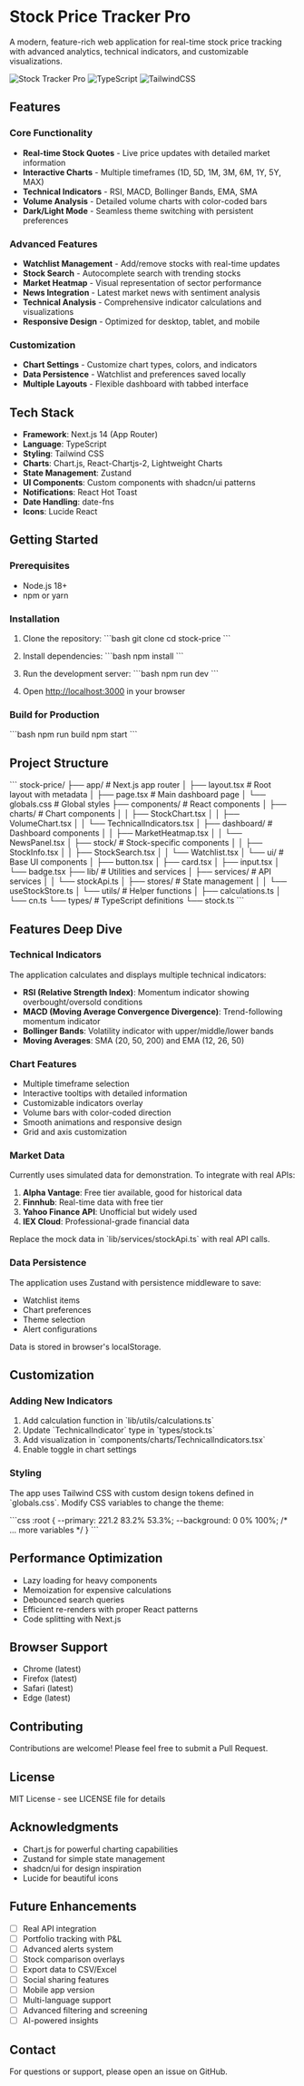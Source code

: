# Stock Price Tracker Pro

A modern, feature-rich web application for real-time stock price tracking with advanced analytics, technical indicators, and customizable visualizations.

![Stock Tracker Pro](https://img.shields.io/badge/Next.js-14-black) ![TypeScript](https://img.shields.io/badge/TypeScript-5-blue) ![TailwindCSS](https://img.shields.io/badge/TailwindCSS-3-38bdf8)

## Features

### Core Functionality
- **Real-time Stock Quotes** - Live price updates with detailed market information
- **Interactive Charts** - Multiple timeframes (1D, 5D, 1M, 3M, 6M, 1Y, 5Y, MAX)
- **Technical Indicators** - RSI, MACD, Bollinger Bands, EMA, SMA
- **Volume Analysis** - Detailed volume charts with color-coded bars
- **Dark/Light Mode** - Seamless theme switching with persistent preferences

### Advanced Features
- **Watchlist Management** - Add/remove stocks with real-time updates
- **Stock Search** - Autocomplete search with trending stocks
- **Market Heatmap** - Visual representation of sector performance
- **News Integration** - Latest market news with sentiment analysis
- **Technical Analysis** - Comprehensive indicator calculations and visualizations
- **Responsive Design** - Optimized for desktop, tablet, and mobile

### Customization
- **Chart Settings** - Customize chart types, colors, and indicators
- **Data Persistence** - Watchlist and preferences saved locally
- **Multiple Layouts** - Flexible dashboard with tabbed interface

## Tech Stack

- **Framework**: Next.js 14 (App Router)
- **Language**: TypeScript
- **Styling**: Tailwind CSS
- **Charts**: Chart.js, React-Chartjs-2, Lightweight Charts
- **State Management**: Zustand
- **UI Components**: Custom components with shadcn/ui patterns
- **Notifications**: React Hot Toast
- **Date Handling**: date-fns
- **Icons**: Lucide React

## Getting Started

### Prerequisites
- Node.js 18+
- npm or yarn

### Installation

1. Clone the repository:
\`\`\`bash
git clone <repository-url>
cd stock-price
\`\`\`

2. Install dependencies:
\`\`\`bash
npm install
\`\`\`

3. Run the development server:
\`\`\`bash
npm run dev
\`\`\`

4. Open [http://localhost:3000](http://localhost:3000) in your browser

### Build for Production

\`\`\`bash
npm run build
npm start
\`\`\`

## Project Structure

\`\`\`
stock-price/
├── app/                    # Next.js app router
│   ├── layout.tsx         # Root layout with metadata
│   ├── page.tsx           # Main dashboard page
│   └── globals.css        # Global styles
├── components/            # React components
│   ├── charts/           # Chart components
│   │   ├── StockChart.tsx
│   │   ├── VolumeChart.tsx
│   │   └── TechnicalIndicators.tsx
│   ├── dashboard/        # Dashboard components
│   │   ├── MarketHeatmap.tsx
│   │   └── NewsPanel.tsx
│   ├── stock/            # Stock-specific components
│   │   ├── StockInfo.tsx
│   │   ├── StockSearch.tsx
│   │   └── Watchlist.tsx
│   └── ui/               # Base UI components
│       ├── button.tsx
│       ├── card.tsx
│       ├── input.tsx
│       └── badge.tsx
├── lib/                  # Utilities and services
│   ├── services/        # API services
│   │   └── stockApi.ts
│   ├── stores/          # State management
│   │   └── useStockStore.ts
│   └── utils/           # Helper functions
│       ├── calculations.ts
│       └── cn.ts
└── types/               # TypeScript definitions
    └── stock.ts
\`\`\`

## Features Deep Dive

### Technical Indicators

The application calculates and displays multiple technical indicators:

- **RSI (Relative Strength Index)**: Momentum indicator showing overbought/oversold conditions
- **MACD (Moving Average Convergence Divergence)**: Trend-following momentum indicator
- **Bollinger Bands**: Volatility indicator with upper/middle/lower bands
- **Moving Averages**: SMA (20, 50, 200) and EMA (12, 26, 50)

### Chart Features

- Multiple timeframe selection
- Interactive tooltips with detailed information
- Customizable indicators overlay
- Volume bars with color-coded direction
- Smooth animations and responsive design
- Grid and axis customization

### Market Data

Currently uses simulated data for demonstration. To integrate with real APIs:

1. **Alpha Vantage**: Free tier available, good for historical data
2. **Finnhub**: Real-time data with free tier
3. **Yahoo Finance API**: Unofficial but widely used
4. **IEX Cloud**: Professional-grade financial data

Replace the mock data in \`lib/services/stockApi.ts\` with real API calls.

### Data Persistence

The application uses Zustand with persistence middleware to save:
- Watchlist items
- Chart preferences
- Theme selection
- Alert configurations

Data is stored in browser's localStorage.

## Customization

### Adding New Indicators

1. Add calculation function in \`lib/utils/calculations.ts\`
2. Update \`TechnicalIndicator\` type in \`types/stock.ts\`
3. Add visualization in \`components/charts/TechnicalIndicators.tsx\`
4. Enable toggle in chart settings

### Styling

The app uses Tailwind CSS with custom design tokens defined in \`globals.css\`. Modify CSS variables to change the theme:

\`\`\`css
:root {
  --primary: 221.2 83.2% 53.3%;
  --background: 0 0% 100%;
  /* ... more variables */
}
\`\`\`

## Performance Optimization

- Lazy loading for heavy components
- Memoization for expensive calculations
- Debounced search queries
- Efficient re-renders with proper React patterns
- Code splitting with Next.js

## Browser Support

- Chrome (latest)
- Firefox (latest)
- Safari (latest)
- Edge (latest)

## Contributing

Contributions are welcome! Please feel free to submit a Pull Request.

## License

MIT License - see LICENSE file for details

## Acknowledgments

- Chart.js for powerful charting capabilities
- Zustand for simple state management
- shadcn/ui for design inspiration
- Lucide for beautiful icons

## Future Enhancements

- [ ] Real API integration
- [ ] Portfolio tracking with P&L
- [ ] Advanced alerts system
- [ ] Stock comparison overlays
- [ ] Export data to CSV/Excel
- [ ] Social sharing features
- [ ] Mobile app version
- [ ] Multi-language support
- [ ] Advanced filtering and screening
- [ ] AI-powered insights

## Contact

For questions or support, please open an issue on GitHub.
